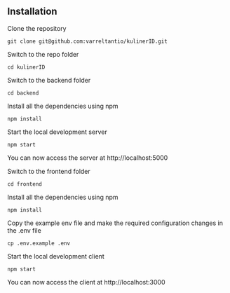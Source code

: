 ## Installation

Clone the repository

    git clone git@github.com:varreltantio/kulinerID.git

Switch to the repo folder

    cd kulinerID

Switch to the backend folder

    cd backend

Install all the dependencies using npm

    npm install

Start the local development server

    npm start

You can now access the server at http://localhost:5000

Switch to the frontend folder

    cd frontend

Install all the dependencies using npm

    npm install

Copy the example env file and make the required configuration changes in the .env file

    cp .env.example .env

Start the local development client

    npm start

You can now access the client at http://localhost:3000
